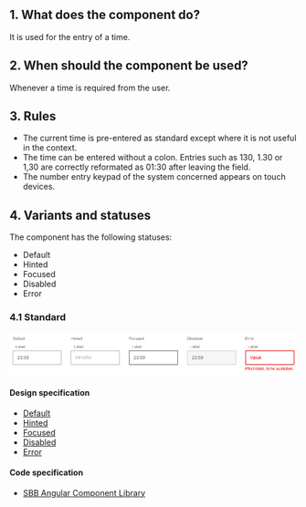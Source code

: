 ## 1. What does the component do?
It is used for the entry of a time.

## 2. When should the component be used?
Whenever a time is required from the user.

## 3. Rules
* The current time is pre-entered as standard except where it is not useful in the context.
* The time can be entered without a colon. Entries such as 130, 1.30 or 1,30 are correctly reformated as 01:30 after leaving the field.
* The number entry keypad of the system concerned appears on touch devices.

## 4. Variants and statuses
The component has the following statuses: 
* Default
* Hinted
* Focused
* Disabled
* Error

### 4.1 Standard
![Image of the entry field for times component](https://raw.githubusercontent.com/sbb-design-systems/design-system-website-documentation/master/documentation/components/timefield/images/timefield_default.png 'class: image')

#### Design specification
* [Default](https://sbb.invisionapp.com/d/main#/console/15744722/327611017/inspect)
* [Hinted](https://sbb.invisionapp.com/d/main#/console/15744722/335006454/inspect)
* [Focused](https://sbb.invisionapp.com/d/main#/console/15744722/327611018/inspect)
* [Disabled](https://sbb.invisionapp.com/d/main#/console/15744722/327611019/inspect)
* [Error](https://sbb.invisionapp.com/d/main#/console/15744722/388876245/inspect)

#### Code specification
* [SBB Angular Component Library](https://sbb-angular.app.sbb.ch/latest/public/components/time-input)
